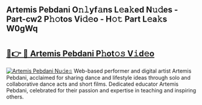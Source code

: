 ## Artemis Pebdani O𝚗𝚕yf𝚊ns L𝚎a𝚔ed N𝚞𝚍es - Part-cw2 P𝚑𝚘tos Vi𝚍𝚎o - H𝚘𝚝 Part L𝚎a𝚔s W0gWq

# <h2><a href="http://kfd5dh.oniu.top/?m=Artemis+Pebdani">🔗👉 🔴 Artemis Pebdani P𝚑ot𝚘𝚜 V𝚒d𝚎o</a></h2>

[![Artemis Pebdani Nu𝚍e𝚜](https://i.imgur.com/0qMVB7G.gif)](http://kfd5dh.oniu.top/?m=Artemis+Pebdani)
Web-based performer and digital artist Artemis Pebdani, acclaimed for sharing dance and lifestyle ideas through solo and collaborative dance acts and short films. Dedicated educator Artemis Pebdani, celebrated for their passion and expertise in teaching and inspiring others.  
